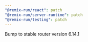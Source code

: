 ```yaml
---
"@remix-run/react": patch
"@remix-run/server-runtime": patch
"@remix-run/testing": patch
---
```


Bump to stable router version 6.14.1
